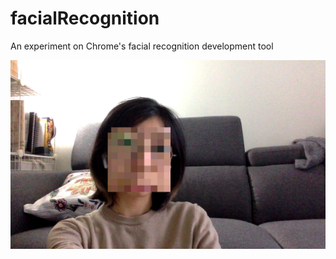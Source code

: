 # facialRecognition
An experiment on Chrome's facial recognition development tool

![display](img1.png)
